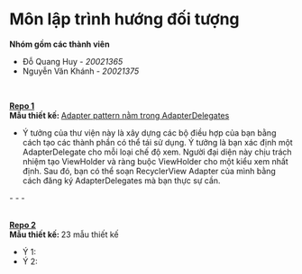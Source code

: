 <h1>Môn lập trình hướng đối tượng</h1>

<b>Nhóm gồm các thành viên</b>
<ul><li>Đỗ Quang Huy - <i>20021365</i></li><li>Nguyễn Văn Khánh - <i>20021375</i></li></ul>
<br />

<a href = "https://github.com/sockeqwe/AdapterDelegates/"><b>Repo 1</b></a><br />
<b>Mẫu thiết kế: </b><a href="https://github.com/sockeqwe/AdapterDelegates/tree/master/library/src/main/java/com/hannesdorfmann/adapterdelegates4">
  Adapter pattern nằm trong AdapterDelegates</a>

<ul>
  <li>Ý tưởng của thư viện này là xây dựng các bộ điều hợp của bạn bằng cách tạo các thành phần có thể tái sử dụng. Ý tưởng là bạn xác định một AdapterDelegate cho mỗi loại chế độ xem. Người đại diện này chịu trách nhiệm tạo ViewHolder và ràng buộc ViewHolder cho một kiểu xem nhất định. Sau đó, bạn có thể soạn RecyclerView Adapter của mình bằng cách đăng ký AdapterDelegates mà bạn thực sự cần.</li>
</ul>
<p> - - - </p>
<br />
<a href = "https://github.com/youlookwhat/DesignPattern"><b>Repo 2</b></a><br />
<b> Mẫu thiết kế: </b> 23 mẫu thiết kế <br />
<ul>
  <li>Ý 1:</li>
  <li>Ý 2:</li>
 </ul>
  




